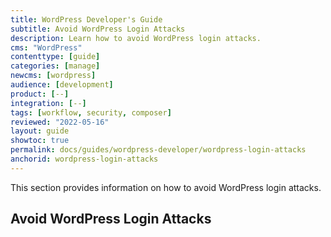 ```yaml
---
title: WordPress Developer's Guide
subtitle: Avoid WordPress Login Attacks
description: Learn how to avoid WordPress login attacks.
cms: "WordPress"
contenttype: [guide]
categories: [manage]
newcms: [wordpress]
audience: [development]
product: [--]
integration: [--]
tags: [workflow, security, composer]
reviewed: "2022-05-16"
layout: guide
showtoc: true
permalink: docs/guides/wordpress-developer/wordpress-login-attacks
anchorid: wordpress-login-attacks
---
```


This section provides information on how to avoid WordPress login attacks.

## Avoid WordPress Login Attacks

<Partial file="wp-login-attacks.md" />